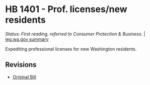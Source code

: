 # HB 1401 - Prof. licenses/new residents
*Status: First reading, referred to Consumer Protection & Business.* | [leg.wa.gov summary](https://app.leg.wa.gov/billsummary?BillNumber=1401&Year=2021)

Expediting professional licenses for new Washington residents.

## Revisions
* [Original Bill](1/)